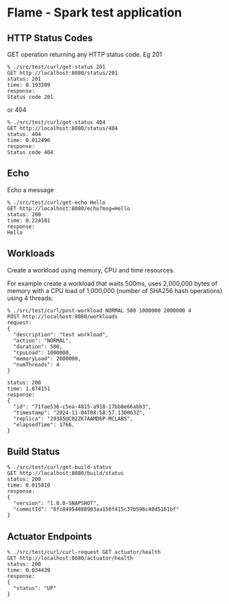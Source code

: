 # Flame - Spark test application


## HTTP Status Codes

GET operation returning any HTTP status code. Eg 201
```
% ./src/test/curl/get-status 201                 
GET http://localhost:8080/status/201
status: 201
time: 0.193209
response:
Status code 201
```

or 404

```
% ./src/test/curl/get-status 404
GET http://localhost:8080/status/404
status: 404
time: 0.012496
response:
Status code 404
```

## Echo

Echo a message
```
% ./src/test/curl/get-echo Hello
GET http://localhost:8080/echo?msg=Hello
status: 200
time: 0.224101
response:
Hello
```

## Workloads

Create a workload using memory, CPU and time resources.

For example create a workload that waits 500ms, uses 2,000,000 bytes of memory
with a CPU load of 1,000,000 (number of SHA256 hash operations) using 4 threads:
```
% ./src/test/curl/post-workload NORMAL 500 1000000 2000000 4 
POST http://localhost:8080/workloads
request:
{
  "description": "test workload",
  "action": "NORMAL",
  "duration": 500,
  "cpuLoad": 1000000,
  "memoryLoad": 2000000,
  "numThreads": 4
}

status: 200
time: 1.874151
response:
{
  "id": "71fae536-c5ea-4815-a918-17bb8e66abb3",
  "timestamp": "2024-11-04T08:58:57.130063Z",
  "replica": "29385@C02ZK7AAMD6P-MCLABS",
  "elapsedTime": 1766,
}
```

## Build Status

```
% ./src/test/curl/get-build-status
GET http://localhost:8080/build/status
status: 200
time: 0.015810
response:
{
  "version": "1.0.0-SNAPSHOT",
  "commitId": "8fc84954888903aa150f415c37b596c40d5161bf"
}
```

## Actuator Endpoints

```
% ./src/test/curl/curl-request GET actuator/health
GET http://localhost:8080/actuator/health
status: 200
time: 0.034439
response:
{
  "status": "UP"
}
```


